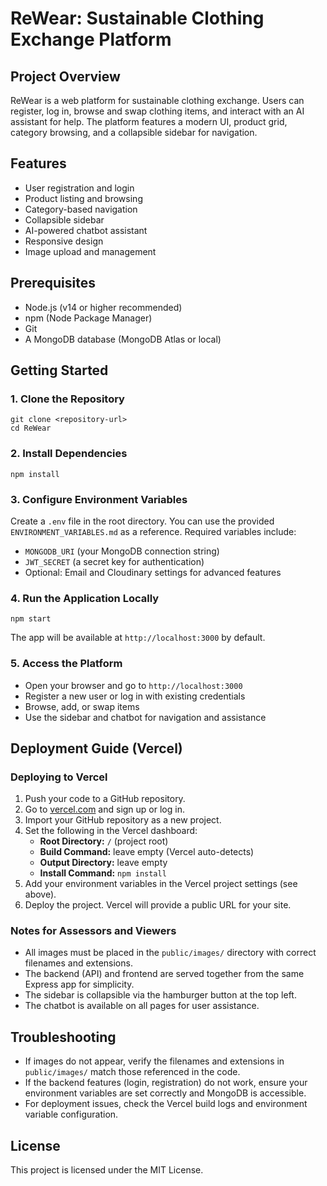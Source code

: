 # ReWear: Sustainable Clothing Exchange Platform

## Project Overview
ReWear is a web platform for sustainable clothing exchange. Users can register, log in, browse and swap clothing items, and interact with an AI assistant for help. The platform features a modern UI, product grid, category browsing, and a collapsible sidebar for navigation.

## Features
- User registration and login
- Product listing and browsing
- Category-based navigation
- Collapsible sidebar
- AI-powered chatbot assistant
- Responsive design
- Image upload and management

## Prerequisites
- Node.js (v14 or higher recommended)
- npm (Node Package Manager)
- Git
- A MongoDB database (MongoDB Atlas or local)

## Getting Started

### 1. Clone the Repository
```
git clone <repository-url>
cd ReWear
```

### 2. Install Dependencies
```
npm install
```

### 3. Configure Environment Variables
Create a `.env` file in the root directory. You can use the provided `ENVIRONMENT_VARIABLES.md` as a reference. Required variables include:
- `MONGODB_URI` (your MongoDB connection string)
- `JWT_SECRET` (a secret key for authentication)
- Optional: Email and Cloudinary settings for advanced features

### 4. Run the Application Locally
```
npm start
```
The app will be available at `http://localhost:3000` by default.

### 5. Access the Platform
- Open your browser and go to `http://localhost:3000`
- Register a new user or log in with existing credentials
- Browse, add, or swap items
- Use the sidebar and chatbot for navigation and assistance

## Deployment Guide (Vercel)

### Deploying to Vercel
1. Push your code to a GitHub repository.
2. Go to [vercel.com](https://vercel.com) and sign up or log in.
3. Import your GitHub repository as a new project.
4. Set the following in the Vercel dashboard:
   - **Root Directory:** `/` (project root)
   - **Build Command:** leave empty (Vercel auto-detects)
   - **Output Directory:** leave empty
   - **Install Command:** `npm install`
5. Add your environment variables in the Vercel project settings (see above).
6. Deploy the project. Vercel will provide a public URL for your site.

### Notes for Assessors and Viewers
- All images must be placed in the `public/images/` directory with correct filenames and extensions.
- The backend (API) and frontend are served together from the same Express app for simplicity.
- The sidebar is collapsible via the hamburger button at the top left.
- The chatbot is available on all pages for user assistance.

## Troubleshooting
- If images do not appear, verify the filenames and extensions in `public/images/` match those referenced in the code.
- If the backend features (login, registration) do not work, ensure your environment variables are set correctly and MongoDB is accessible.
- For deployment issues, check the Vercel build logs and environment variable configuration.

## License
This project is licensed under the MIT License. 